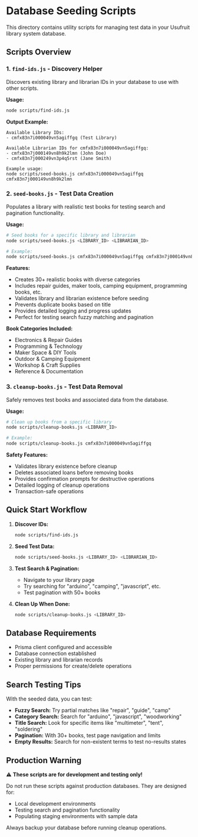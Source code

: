 # Database Seeding Scripts

This directory contains utility scripts for managing test data in your Usufruit library system database.

## Scripts Overview

### 1. `find-ids.js` - Discovery Helper
Discovers existing library and librarian IDs in your database to use with other scripts.

**Usage:**
```bash
node scripts/find-ids.js
```

**Output Example:**
```
Available Library IDs:
- cmfx83n7i000049vn5agiffgq (Test Library)

Available Librarian IDs for cmfx83n7i000049vn5agiffgq:
- cmfx83n7j000149vn8h9k2lmn (John Doe)
- cmfx83n7j000249vn3p4q5rst (Jane Smith)

Example usage:
node scripts/seed-books.js cmfx83n7i000049vn5agiffgq cmfx83n7j000149vn8h9k2lmn
```

### 2. `seed-books.js` - Test Data Creation
Populates a library with realistic test books for testing search and pagination functionality.

**Usage:**
```bash
# Seed books for a specific library and librarian
node scripts/seed-books.js <LIBRARY_ID> <LIBRARIAN_ID>

# Example:
node scripts/seed-books.js cmfx83n7i000049vn5agiffgq cmfx83n7j000149vn8h9k2lmn
```

**Features:**
- Creates 30+ realistic books with diverse categories
- Includes repair guides, maker tools, camping equipment, programming books, etc.
- Validates library and librarian existence before seeding
- Prevents duplicate books based on title
- Provides detailed logging and progress updates
- Perfect for testing search fuzzy matching and pagination

**Book Categories Included:**
- Electronics & Repair Guides
- Programming & Technology  
- Maker Space & DIY Tools
- Outdoor & Camping Equipment
- Workshop & Craft Supplies
- Reference & Documentation

### 3. `cleanup-books.js` - Test Data Removal
Safely removes test books and associated data from the database.

**Usage:**
```bash
# Clean up books from a specific library
node scripts/cleanup-books.js <LIBRARY_ID>

# Example:
node scripts/cleanup-books.js cmfx83n7i000049vn5agiffgq
```

**Safety Features:**
- Validates library existence before cleanup
- Deletes associated loans before removing books
- Provides confirmation prompts for destructive operations
- Detailed logging of cleanup operations
- Transaction-safe operations

## Quick Start Workflow

1. **Discover IDs:**
   ```bash
   node scripts/find-ids.js
   ```

2. **Seed Test Data:**
   ```bash
   node scripts/seed-books.js <LIBRARY_ID> <LIBRARIAN_ID>
   ```

3. **Test Search & Pagination:**
   - Navigate to your library page
   - Try searching for "arduino", "camping", "javascript", etc.
   - Test pagination with 50+ books

4. **Clean Up When Done:**
   ```bash
   node scripts/cleanup-books.js <LIBRARY_ID>
   ```

## Database Requirements

- Prisma client configured and accessible
- Database connection established
- Existing library and librarian records
- Proper permissions for create/delete operations

## Search Testing Tips

With the seeded data, you can test:

- **Fuzzy Search:** Try partial matches like "repair", "guide", "camp"
- **Category Search:** Search for "arduino", "javascript", "woodworking"
- **Title Search:** Look for specific items like "multimeter", "tent", "soldering"
- **Pagination:** With 30+ books, test page navigation and limits
- **Empty Results:** Search for non-existent terms to test no-results states

## Production Warning

⚠️ **These scripts are for development and testing only!**

Do not run these scripts against production databases. They are designed for:
- Local development environments
- Testing search and pagination functionality
- Populating staging environments with sample data

Always backup your database before running cleanup operations.
